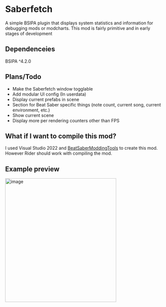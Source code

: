 # Saberfetch
A simple BSIPA plugin that displays system statistics and information for debugging mods or modcharts. This mod is fairly primitive and in early stages of development

## Dependenceies
BSIPA ^4.2.0

## Plans/Todo
- Make the Saberfetch window togglable
- Add modular UI config (In userdata)
- Display current prefabs in scene
- Section for Beat Saber specific things (note count, current song, current environment, etc.)
- Show current scene
- Display more per rendering counters other than FPS

## What if I want to compile this mod?
I used Visual Studio 2022 and [BeatSaberModdingTools](https://marketplace.visualstudio.com/items?itemName=Zingabopp.BeatSaberModTemplates) to create this mod. However Rider should work with compiling the mod.

## Example preview
<img width="357" height="398" alt="image" src="https://github.com/user-attachments/assets/5cbea762-6278-4b13-996e-2983028b5a21" />

